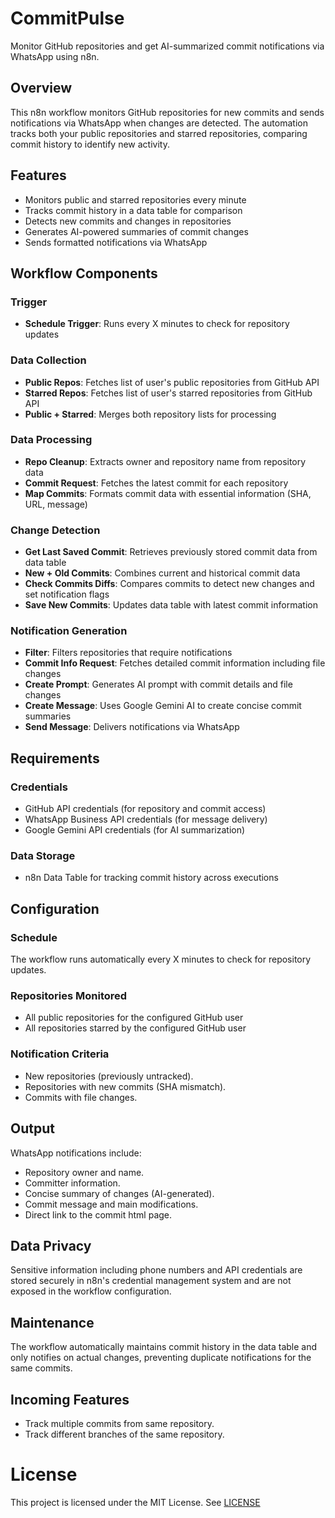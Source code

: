 # CommitPulse
Monitor GitHub repositories and get AI-summarized commit notifications via WhatsApp using n8n.

## Overview

This n8n workflow monitors GitHub repositories for new commits and sends notifications via WhatsApp when changes are detected. The automation tracks both your public repositories and starred repositories, comparing commit history to identify new activity.

## Features

- Monitors public and starred repositories every minute
- Tracks commit history in a data table for comparison
- Detects new commits and changes in repositories
- Generates AI-powered summaries of commit changes
- Sends formatted notifications via WhatsApp

## Workflow Components

### Trigger
- **Schedule Trigger**: Runs every X minutes to check for repository updates

### Data Collection
- **Public Repos**: Fetches list of user's public repositories from GitHub API
- **Starred Repos**: Fetches list of user's starred repositories from GitHub API
- **Public + Starred**: Merges both repository lists for processing

### Data Processing
- **Repo Cleanup**: Extracts owner and repository name from repository data
- **Commit Request**: Fetches the latest commit for each repository
- **Map Commits**: Formats commit data with essential information (SHA, URL, message)

### Change Detection
- **Get Last Saved Commit**: Retrieves previously stored commit data from data table
- **New + Old Commits**: Combines current and historical commit data
- **Check Commits Diffs**: Compares commits to detect new changes and set notification flags
- **Save New Commits**: Updates data table with latest commit information

### Notification Generation
- **Filter**: Filters repositories that require notifications
- **Commit Info Request**: Fetches detailed commit information including file changes
- **Create Prompt**: Generates AI prompt with commit details and file changes
- **Create Message**: Uses Google Gemini AI to create concise commit summaries
- **Send Message**: Delivers notifications via WhatsApp

## Requirements

### Credentials
- GitHub API credentials (for repository and commit access)
- WhatsApp Business API credentials (for message delivery)
- Google Gemini API credentials (for AI summarization)

### Data Storage
- n8n Data Table for tracking commit history across executions

## Configuration

### Schedule
The workflow runs automatically every X minutes to check for repository updates.

### Repositories Monitored
- All public repositories for the configured GitHub user
- All repositories starred by the configured GitHub user

### Notification Criteria
- New repositories (previously untracked).
- Repositories with new commits (SHA mismatch).
- Commits with file changes.

## Output

WhatsApp notifications include:
- Repository owner and name.
- Committer information.
- Concise summary of changes (AI-generated).
- Commit message and main modifications.
- Direct link to the commit html page.

## Data Privacy

Sensitive information including phone numbers and API credentials are stored securely in n8n's credential management system and are not exposed in the workflow configuration.

## Maintenance

The workflow automatically maintains commit history in the data table and only notifies on actual changes, preventing duplicate notifications for the same commits.

## Incoming Features

- Track multiple commits from same repository.
- Track different branches of the same repository.

# License

This project is licensed under the MIT License. See [LICENSE](LICENSE)